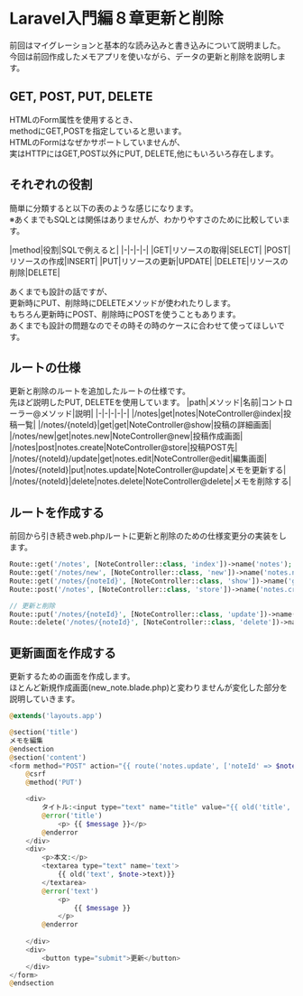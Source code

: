 # Laravel入門編８章更新と削除
前回はマイグレーションと基本的な読み込みと書き込みについて説明ました。  
今回は前回作成したメモアプリを使いながら、データの更新と削除を説明します。

## GET, POST, PUT, DELETE
HTMLのForm属性を使用するとき、  
methodにGET,POSTを指定していると思います。  
HTMLのFormはなぜかサポートしていませんが、  
実はHTTPにはGET,POST以外にPUT, DELETE,他にもいろいろ存在します。

## それぞれの役割

簡単に分類すると以下の表のような感じになります。  
※あくまでもSQLとは関係はありませんが、わかりやすさのために比較しています。  

|method|役割|SQLで例えると|
|-|-|-|-|
|GET|リソースの取得|SELECT|
|POST|リソースの作成|INSERT|
|PUT|リソースの更新|UPDATE|
|DELETE|リソースの削除|DELETE|

あくまでも設計の話ですが、  
更新時にPUT、削除時にDELETEメソッドが使われたりします。  
もちろん更新時にPOST、削除時にPOSTを使うこともあります。  
あくまでも設計の問題なのでその時その時のケースに合わせて使ってほしいです。  

## ルートの仕様
更新と削除のルートを追加したルートの仕様です。  
先ほど説明したPUT, DELETEを使用しています。
|path|メソッド|名前|コントローラー@メソッド|説明|
|-|-|-|-|-|
|/notes|get|notes|NoteController@index|投稿一覧|
|/notes/{noteId}|get|get|NoteController@show|投稿の詳細画面|
|/notes/new|get|notes.new|NoteController@new|投稿作成画面|
|/notes|post|notes.create|NoteController@store|投稿POST先|
|/notes/{noteId}/update|get|notes.edit|NoteController@edit|編集画面|
|/notes/{noteId}|put|notes.update|NoteController@update|メモを更新する|
|/notes/{noteId}|delete|notes.delete|NoteController@delete|メモを削除する|
## ルートを作成する
前回から引き続きweb.phpルートに更新と削除のための仕様変更分の実装をします。  
```php
Route::get('/notes', [NoteController::class, 'index'])->name('notes');
Route::get('/notes/new', [NoteController::class, 'new'])->name('notes.new');
Route::get('/notes/{noteId}', [NoteController::class, 'show'])->name('get')->where(['noteId' => '[0-9]+']);
Route::post('/notes', [NoteController::class, 'store'])->name('notes.create');

// 更新と削除
Route::put('/notes/{noteId}', [NoteController::class, 'update'])->name('notes.update')->where(['noteId' => '[0-9]+']);
Route::delete('/notes/{noteId}', [NoteController::class, 'delete'])->name('notes.delete')->where(['noteId' => '[0-9]+']);
```

## 更新画面を作成する
更新するための画面を作成します。  
ほとんど新規作成画面(new_note.blade.php)と変わりませんが変化した部分を説明していきます。

```php
@extends('layouts.app')

@section('title')
メモを編集
@endsection
@section('content')
<form method="POST" action="{{ route('notes.update', ['noteId' => $note->id]) }}">
    @csrf
    @method('PUT')

    <div>
        タイトル:<input type="text" name="title" value="{{ old('title', $note->title) }}">
        @error('title') 
            <p> {{ $message }}</p> 
        @enderror
    </div>
    <div>
        <p>本文:</p>
        <textarea type="text" name='text'>
            {{ old('text', $note->text)}}    
        </textarea>
        @error('text')
            <p> 
                {{ $message }}
            </p>
        @enderror
    
    </div>
    <div>
        <button type="submit">更新</button>
    </div>
</form>
@endsection      
```
